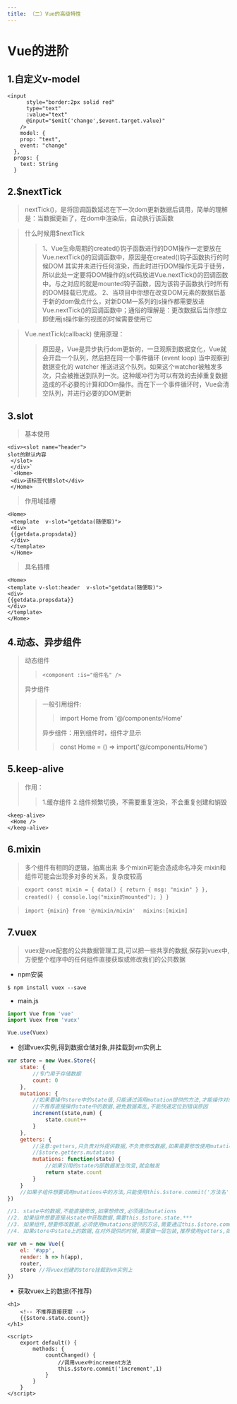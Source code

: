 ```yaml
---
title: （二）Vue的高级特性
---
```


# Vue的进阶

## 1.自定义v-model

```markup
<input
      style="border:2px solid red"
      type="text"
      :value="text"
      @input="$emit('change',$event.target.value)"
    />
    model: {
    prop: "text",
    event: "change"
  },
  props: {
    text: String
  }
  ```

## 2.$nextTick

> nextTick()，是将回调函数延迟在下一次dom更新数据后调用，简单的理解是：当数据更新了，在dom中渲染后，自动执行该函数

> 什么时候用$nextTick
> > 1、Vue生命周期的created()钩子函数进行的DOM操作一定要放在Vue.nextTick()的回调函数中，原因是在created()钩子函数执行的时候DOM 其实并未进行任何渲染，而此时进行DOM操作无异于徒劳，所以此处一定要将DOM操作的js代码放进Vue.nextTick()的回调函数中。与之对应的就是mounted钩子函数，因为该钩子函数执行时所有的DOM挂载已完成。
> > 2、当项目中你想在改变DOM元素的数据后基于新的dom做点什么，对新DOM一系列的js操作都需要放进Vue.nextTick()的回调函数中；通俗的理解是：更改数据后当你想立即使用js操作新的视图的时候需要使用它


> Vue.nextTick(callback) 使用原理：
> > 原因是，Vue是异步执行dom更新的，一旦观察到数据变化，Vue就会开启一个队列，然后把在同一个事件循环 (event loop) 当中观察到数据变化的 watcher 推送进这个队列。如果这个watcher被触发多次，只会被推送到队列一次。这种缓冲行为可以有效的去掉重复数据造成的不必要的计算和DOm操作。而在下一个事件循环时，Vue会清空队列，并进行必要的DOM更新

## 3.slot
> 基本使用
```markup
<div><slot name="header">
slot的默认内容
 </slot>
 </div>`
 `<Home>
 <div>该标签代替slot</div>
 </Home>
 ```

> 作用域插槽
```markup
<Home>
 <template  v-slot="getdata(随便取)">
 <div>
 {{getdata.propsdata}}
 </div>
 </template>
 </Home>
 ```

> 具名插槽
 ```markup
 <Home>
 <template v-slot:header  v-slot="getdata(随便取)">
 <div>
 {{getdata.propsdata}}
 </div>
 </template>
 </Home>
 ```

 ## 4.动态、异步组件
> 动态组件
> > `<component :is="组件名" />`
> 
> 异步组件
> > 一般引用组件:
> > > import Home from '@/components/Home'
> >
> > 异步组件：用到组件时，组件才显示
> > > const Home = () => import('@/components/Home')

## 5.keep-alive
> 作用：
> > 1.缓存组件
> > 2.组件频繁切换，不需要重复渲染，不会重复创建和销毁
> 
```markup
<keep-alive>
 <Home />
</keep-alive>
```

## 6.mixin
> 多个组件有相同的逻辑，抽离出来
> 多个mixin可能会造成命名冲突
> mixin和组件可能会出现多对多的关系，复杂度较高

> `export const mixin = {
  data() {
    return {
      msg: "mixin"
    }
  },
  created() {
    console.log("mixin的mounted");
  }
}`

> `import {mixin} from '@/mixin/mixin'
`
>`  mixins:[mixin]
`


## 7.vuex

> vuex是vue配套的公共数据管理工具,可以把一些共享的数据,保存到vuex中,方便整个程序中的任何组件直接获取或修改我们的公共数据

* npm安装

```text
$ npm install vuex --save
```

* main.js

```javascript
import Vue from 'vue'
import Vuex from 'vuex'

Vue.use(Vuex)
```

* 创建vuex实例,得到数据仓储对象,并挂载到vm实例上

```javascript
var store = new Vuex.Store({
    state: {
        //专门用于存储数据
        count: 0
    },
    mutations: {
        //如果要操作store中的state值,只能通过调用mutation提供的方法,才能操作对应的数据,
        //不推荐直接操作state中的数据,避免数据紊乱,不能快速定位到错误原因
        increment(state,num) {
            state.count++
        }
    },
    getters: {
        //注意:getters,只负责对外提供数据,不负责修改数据,如果需要修改使用mutations
        //$store.getters.mutations
        mutations: function(state) {
            //如果引用的state内部数据发生改变,就会触发
            return state.count
        }
    }
    //如果子组件想要调用mutations中的方法,只能使用this.$store.commit('方法名')
})

//1. state中的数据,不能直接修改,如果想修改,必须通过mutations
//2. 如果组件想要直接从state中获取数据,需要this.$store.state.***
//3. 如果组件,想要修改数据,必须使用mutations提供的方法,需要通过this.$store.commit('方法名称','可选参数')
//4. 如果store中state上的数据,在对外提供的时候,需要做一层包装,推荐使用getters,如果需要使用getters,使用this.$store.getters.***

var vm = new Vue({
    el: '#app',
    render: h => h(app),
    router,
    store //将vuex创建的store挂载到vm实例上
})
```

* 获取vuex上的数据\(不推荐\)

```markup
<h1>
    <!-- 不推荐直接获取 -->    
    {{$store.state.count}}
</h1>

<script>
    export default() {
        methods: {
            countChanged() {
                //调用vuex中increment方法
                this.$store.commit('increment',1)
            }
        }    
    }
</script>
```